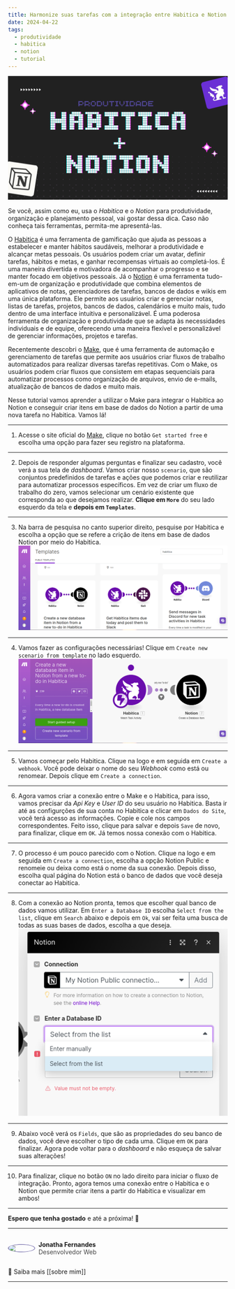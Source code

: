 ```yaml
---
title: Harmonize suas tarefas com a integração entre Habitica e Notion
date: 2024-04-22
tags:
  - produtividade
  - habitica
  - notion
  - tutorial
---
```

<img src="../Images/habitica-notion.png" alt="" />

Se você, assim como eu, usa o _Habitica_ e o _Notion_ para produtividade, organização e planejamento pessoal, vai gostar dessa dica. Caso não conheça tais ferramentas, permita-me apresentá-las.

O <a href="https://habitica.com/static/home" target="_blank">Habitica</a> é uma ferramenta de gamificação que ajuda as pessoas a estabelecer e manter hábitos saudáveis, melhorar a produtividade e alcançar metas pessoais. Os usuários podem criar um avatar, definir tarefas, hábitos e metas, e ganhar recompensas virtuais ao completá-los. É uma maneira divertida e motivadora de acompanhar o progresso e se manter focado em objetivos pessoais. Já o <a href="https://www.notion.so/pt-br" target="_blank">Notion</a> é uma ferramenta tudo-em-um de organização e produtividade que combina elementos de aplicativos de notas, gerenciadores de tarefas, bancos de dados e wikis em uma única plataforma. Ele permite aos usuários criar e gerenciar notas, listas de tarefas, projetos, bancos de dados, calendários e muito mais, tudo dentro de uma interface intuitiva e personalizável. É uma poderosa ferramenta de organização e produtividade que se adapta às necessidades individuais e de equipe, oferecendo uma maneira flexível e personalizável de gerenciar informações, projetos e tarefas.

Recentemente descobri o <a href="https://www.make.com/en" target="_blank">Make</a>, que é uma ferramenta de automação e gerenciamento de tarefas que permite aos usuários criar fluxos de trabalho automatizados para realizar diversas tarefas repetitivas. Com o Make, os usuários podem criar fluxos que consistem em etapas sequenciais para automatizar processos como organização de arquivos, envio de e-mails, atualização de bancos de dados e muito mais.

Nesse tutorial vamos aprender a utilizar o Make para integrar o Habitica ao Notion e conseguir criar itens em base de dados do Notion a partir de uma nova tarefa no Habitica. Vamos lá!

---
1. Acesse o site oficial do <a href="https://www.make.com/en" target="_blank">Make</a>, clique no botão `Get started free` e escolha uma opção para fazer seu registro na plataforma.
---
2. Depois de responder algumas perguntas e finalizar seu cadastro, você verá a sua tela de _dashboard_. Vamos criar nosso `scenario`, que são conjuntos predefinidos de tarefas e ações que podemos criar e reutilizar para automatizar processos específicos. Em vez de criar um fluxo de trabalho do zero, vamos selecionar um cenário existente que corresponda ao que desejamos realizar. **Clique em `More`** do seu lado esquerdo da tela e **depois em `Templates`**.
---
3. Na barra de pesquisa no canto superior direito, pesquise por Habitica e escolha a opção que se refere a crição de itens em base de dados Notion por meio do Habitica.
	<img src="../Images/Captura de tela de 2024-04-22 21-09-33.png" alt="" />
---
4. Vamos fazer as configurações necessárias! Clique em `Create new scenario from template` no lado esquerdo.
	<img src="../Images/Captura de tela de 2024-04-22 21-15-52.png" alt="" /> 
---
5. Vamos começar pelo Habitica. Clique na logo e em seguida em `Create a webhook`. Você pode deixar o nome do seu _Webhook_ como está ou renomear. Depois clique em `Create a connection`.
---
6. Agora vamos criar a conexão entre o Make e o Habitica, para isso, vamos precisar da _Api Key_ e _User ID_ do seu usuário no Habitica. Basta ir até as configurções de sua conta no Habitica e clicar em `Dados do Site`, você terá acesso as informações. Copie e cole nos campos correspondentes. Feito isso, clique para salvar e depois `Save` de novo, para finalizar, clique em `OK`. Já temos nossa conexão com o Habitica.
---
7. O processo é um pouco parecido com o Notion. Clique na logo e em seguida em `Create a connection`, escolha a opção Notion Public e renomeie ou deixa como está o nome da sua conexão. Depois disso, escolha qual página do Notion está o banco de dados que você deseja conectar ao Habitica.
---
8. Com a conexão ao Notion pronta, temos que escolher qual banco de dados vamos utilizar. Em `Enter a Database ID` escolha `Select from the list`, clique em `Search` abaixo e depois em `Ok`, vai ser feita uma busca de todas as suas bases de dados, escolha a que deseja.
	<img src="../Images/Captura de tela de 2024-04-22 22-02-11.png" alt="" /> 
---
9. Abaixo você verá os `Fields`, que são as propriedades do seu banco de dados, você deve escolher o tipo de cada uma. Clique em `OK` para finalizar. Agora pode voltar para o _dashboard_ e não esqueça de salvar suas alterações!
---
10. Para finalizar, clique no botão `ON` no lado direito para iniciar o fluxo de integração. Pronto, agora temos uma conexão entre o Habitica e o Notion que permite criar itens a partir do Habitica e visualizar em ambos!
---
**Espero que tenha gostado** e até a próxima! 🙂

---
<div style="display: flex; align-items: center; gap: 0.5rem;">
	<img src="https://github.com/jonathafernandes.png" style="border: 1px solid #514796; border-radius: 50%; width: 60px;" />
	<p>
		<strong>Jonatha Fernandes</strong>
		<br />
		<span style="opacity: 0.8;">Desenvolvedor Web</span>
	</p>
</div>

🔗 Saiba mais [[sobre mim]]


---